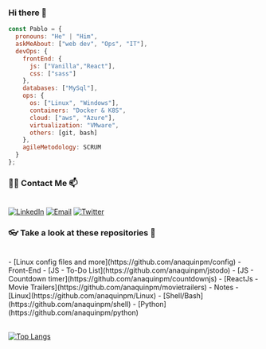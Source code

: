 ### Hi there 👋

```javascript
const Pablo = {
  pronouns: "He" | "Him",
  askMeAbout: ["web dev", "Ops", "IT"],
  devOps: {
    frontEnd: {
      js: ["Vanilla","React"],
      css: ["sass"]
    },
    databases: ["MySql"],
    ops: {
      os: ["Linux", "Windows"],
      containers: "Docker & K8S",
      cloud: ["aws", "Azure"],
      virtualization: "VMware",
      others: [git, bash]
    },
    agileMetodology: SCRUM
  }
};
```

<h3> 🤝🏻 Contact Me 📫 </h3>
<br>
<a href="https://www.linkedin.com/in/pablo-martín-anaquín-24b28825/"><img alt="LinkedIn" src="https://img.shields.io/badge/LinkedIn-anaquinpm-blue?style=flat-square&logo=linkedin"></a>
<a href="mailto:anaquinpm@gmail.com"><img alt="Email" src="https://img.shields.io/badge/Email-anaquinpm@gmail.com-blue?style=flat-square&logo=gmail"></a>
<a href="https://twitter.com/anaquinpm"><img alt="Twitter" src="https://img.shields.io/badge/Twitter-anaquinpm-blue?style=flat-square&logo=twitter"></a>

<h3> 👓 Take a look at these repositories 🔎 </h3>
<br>
- [Linux config files and more](https://github.com/anaquinpm/config)
- Front-End
  - [JS - To-Do List](https://github.com/anaquinpm/jstodo)
  - [JS - Countdown timer](https://github.com/anaquinpm/countdownjs)
  - [ReactJs - Movie Trailers](https://github.com/anaquinpm/movietrailers)  
- Notes
  - [Linux](https://github.com/anaquinpm/Linux)
  - [Shell/Bash](https://github.com/anaquinpm/shell)
  - [Python](https://github.com/anaquinpm/python)

<br>
<br>

[![Top Langs](https://github-readme-stats.vercel.app/api/top-langs/?username=anaquinpm&layout=compact)](https://github.com/anaquinpm/github-readme-stats)

<!--
**anaquinpm/anaquinpm** is a ✨ _special_ ✨ repository because its `README.md` (this file) appears on your GitHub profile.

Here are some ideas to get you started:

- 🔭 I’m currently working on ...
- 🌱 I’m currently learning ...
- 👯 I’m looking to collaborate on ...
- 🤔 I’m looking for help with ...
- 💬 Ask me about ...
- 📫 How to reach me: ...
- 😄 Pronouns: ...
- ⚡ Fun fact: ...
-->
